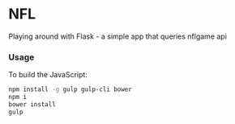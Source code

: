 # NFL
Playing around with Flask - a simple app that queries nflgame api

### Usage
To build the JavaScript:
```bash
npm install -g gulp gulp-cli bower
npm i
bower install
gulp
```
